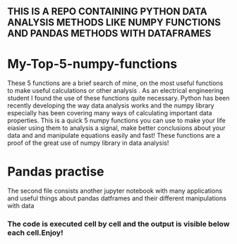 ## THIS IS A REPO CONTAINING PYTHON DATA ANALYSIS METHODS LIKE NUMPY FUNCTIONS AND PANDAS METHODS WITH DATAFRAMES

# My-Top-5-numpy-functions
These 5 functions are a brief search of mine, on the most useful functions to make useful calculations or other analysis . As an electrical engineering student I found the use of these functions quite necessary.
Python has been recently developing the way data analysis works and the numpy library especially has been covering many ways of calculating important data properties. This is a quick 
5 numpy functions you can use to make your life eiasier using them to analysis a signal, make better conclusions about your data and and manipulate equations easily and fast!
These functions are a proof of the great use of numpy library in data analysis!


# Pandas practise 
The second file consists another jupyter notebook with many applications and useful things about pandas datframes and their different  manipulations with data

### The code is executed cell by cell and the output is visible below each cell.Enjoy!
